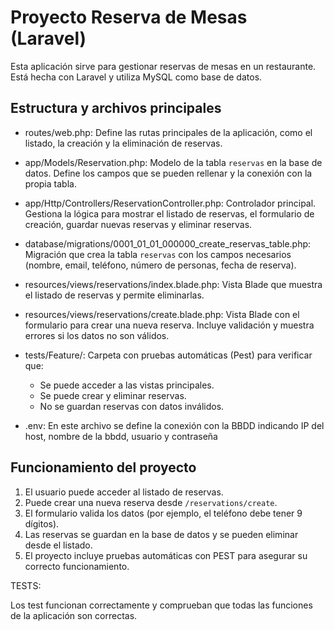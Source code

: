 # Proyecto Reserva de Mesas (Laravel)

Esta aplicación sirve para gestionar reservas de mesas en un restaurante. 
Está hecha con Laravel y utiliza MySQL como base de datos.

## Estructura y archivos principales

- routes/web.php: Define las rutas principales de la aplicación, como el listado, la creación y la eliminación de reservas.

- app/Models/Reservation.php: Modelo de la tabla `reservas` en la base de datos. Define los campos que se pueden rellenar y la conexión con la propia tabla.

- app/Http/Controllers/ReservationController.php: Controlador principal. Gestiona la lógica para mostrar el listado de reservas, el formulario de creación, guardar nuevas reservas y eliminar reservas.

- database/migrations/0001_01_01_000000_create_reservas_table.php: Migración que crea la tabla `reservas` con los campos necesarios (nombre, email, teléfono, número de personas, fecha de reserva).

- resources/views/reservations/index.blade.php: Vista Blade que muestra el listado de reservas y permite eliminarlas.

- resources/views/reservations/create.blade.php: Vista Blade con el formulario para crear una nueva reserva. Incluye validación y muestra errores si los datos no son válidos.

- tests/Feature/: Carpeta con pruebas automáticas (Pest) para verificar que:
  - Se puede acceder a las vistas principales.
  - Se puede crear y eliminar reservas.
  - No se guardan reservas con datos inválidos.

- .env: En este archivo se define la conexión con la BBDD indicando IP del host, nombre de la bbdd, usuario y contraseña

## Funcionamiento del proyecto

1. El usuario puede acceder al listado de reservas.
2. Puede crear una nueva reserva desde `/reservations/create`.
3. El formulario valida los datos (por ejemplo, el teléfono debe tener 9 dígitos).
4. Las reservas se guardan en la base de datos y se pueden eliminar desde el listado.
5. El proyecto incluye pruebas automáticas con PEST para asegurar su correcto funcionamiento.

TESTS:

Los test funcionan correctamente y comprueban que todas las funciones de la aplicación son correctas.
